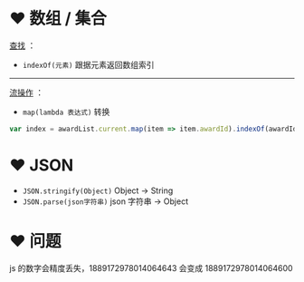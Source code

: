 # ❤️ 数组 / 集合
<u>查找</u> ：
- `indexOf(元素)` 跟据元素返回数组索引

---

<u>流操作</u> ：
- `map(lambda 表达式)` 转换

```jsx
var index = awardList.current.map(item => item.awardId).indexOf(awardId);
```

# ❤️ JSON
- `JSON.stringify(Object)` Object -> String
- `JSON.parse(json字符串)` json 字符串 -> Object

# ❤️ 问题
js 的数字会精度丢失，1889172978014064643 会变成 1889172978014064600















